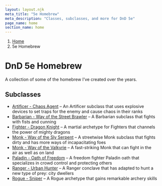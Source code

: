 ```yaml
---
layout: layout.njk
meta_title: "5e Homebrew"
meta_description: "Classes, subclasses, and more for DnD 5e"
page_name: home
section_name: home
---
```


<div id="breadcrumbs"></div>

1. [Home](/)
2. 5e Homebrew

# DnD 5e Homebrew

A collection of some of the homebrew I've created over the years.

## Subclasses

* [Artificer - Chaos Agent](/5e-homebrew/subclasses/artificer-chaos-agent/) &ndash; An Artificer subclass that uses explosive devices to set traps for the enemy and cause chaos in their ranks
* [Barbarian - Way of the Street Brawler](/5e-homebrew/subclasses/barbarian-street-brawler/) &ndash; A Barbarian subclass that fights with fists and cunning
* [Fighter - Dragon Knight](/5e-homebrew/subclasses/fighter-dragon-knight/) &ndash; A martial archetype for Fighters that channels the power of mighty dragons
* [Monk - Way of the Sly Serpent](/5e-homebrew/subclasses/monk-sly-serpent/) &ndash; A streetwise Monk subclass that fights dirty and has more ways of incapacitating foes
* [Monk - Way of the Valkyrie](/5e-homebrew/subclasses/monk-valkyrie/) &ndash; A fast-striking Monk that can fight in the air as well as on land
* [Paladin - Oath of Freedom](/5e-homebrew/subclasses/paladin-freedom/) &ndash; A freedom fighter Paladin oath that specializes in crowd control and protecting others
* [Ranger - Urban Hunter](/5e-homebrew/subclasses/ranger-urban-hunter/) &ndash; A Ranger conclave that has adapted to hunt a new type of prey: city dwellers
* [Rogue - Sniper](/5e-homebrew/subclasses/rogue-sniper/) &ndash; A Rogue archetype that gains remarkable archery skills